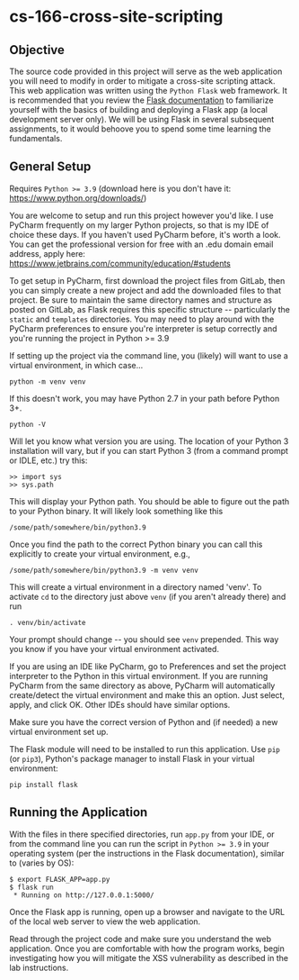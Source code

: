 # cs-166-cross-site-scripting

## Objective

The source code provided in this project will serve as the web application you will need to modify in order to mitigate a cross-site scripting attack. This web application was written using the `Python Flask` web framework. It is recommended that you review the [Flask documentation](https://flask.palletsprojects.com/en/2.3.x/quickstart/) to familiarize yourself with the basics of building and deploying a Flask app (a local development server only). We will be using Flask in several subsequent assignments, to it would behoove you to spend some time learning the fundamentals. 



## General Setup

Requires `Python >= 3.9` (download here is you don't have it: https://www.python.org/downloads/)

You are welcome to setup and run this project however you'd like. I use PyCharm frequently on my larger Python projects, so that is my IDE of choice these days. If you haven't used PyCharm before, it's worth a look. You can get the professional version for free with an .edu domain email address, apply here: https://www.jetbrains.com/community/education/#students

To get setup in PyCharm, first download the project files from GitLab, then you can simply create a new project and add the downloaded files to that project. Be sure to maintain the same directory names and structure as posted on GitLab, as Flask requires this specific structure -- particularly the `static` and `templates` directories. You may need to play around with the PyCharm preferences to ensure you're interpreter is setup correctly and you're running the project in Python >= 3.9


If setting up the project via the command line, you (likely) will want to use a virtual environment, in which case...

    python -m venv venv
    
If this doesn't work, you may have Python 2.7 in your path before Python 3+.

    python -V
    
Will let you know what version you are using. The location of your Python 3 
installation will vary, but if you can start Python 3 (from a command prompt
or IDLE, etc.) try this:

    >> import sys
    >> sys.path
    
This will display your Python path. You should be able to figure out the path
to your Python binary. It will likely look something like this

    /some/path/somewhere/bin/python3.9
    
Once you find the path to the correct Python binary you can call this explicitly
to create your virtual environment, e.g.,

    /some/path/somewhere/bin/python3.9 -m venv venv
    
This will create a virtual environment in a directory named 'venv'. To activate
`cd` to the directory just above `venv` (if you aren't already there) and run

    . venv/bin/activate
    
Your prompt should change -- you should see `venv` prepended. This way you know
if you have your virtual environment activated.

If you are using an IDE like PyCharm, go to Preferences and set the project
interpreter to the Python in this virtual environment. If you are running
PyCharm from the same directory as above, PyCharm will automatically create/detect
the virtual environment and make this an option. Just select, apply, and click
OK. Other IDEs should have similar options.

Make sure you have the correct version of Python and (if needed) a new virtual
environment set up.

The Flask module will need to be installed to run this application. Use `pip` (or `pip3`), Python's package manager to install Flask in your virtual environment:

    pip install flask

## Running the Application

With the files in there specified directories, run `app.py` from your IDE, or from the command line you can run the script in `Python >= 3.9` in your operating system (per the instructions in the Flask documentation), similar to (varies by OS):

    $ export FLASK_APP=app.py
    $ flask run
     * Running on http://127.0.0.1:5000/

Once the Flask app is running, open up a browser and navigate to the URL of the local web server to view the web application.

Read through the project code and make sure you understand the web application. Once you are comfortable with how the program works, begin investigating how you will mitigate the XSS vulnerability as described in the lab instructions.
